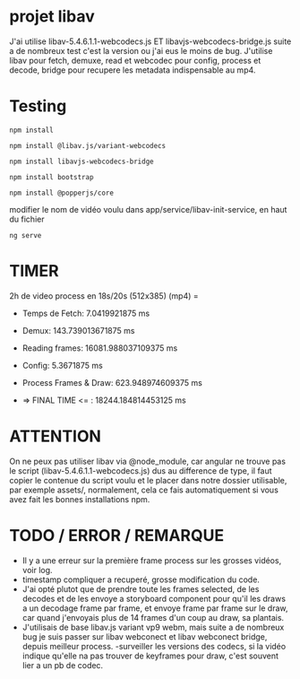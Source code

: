 # projet libav

J'ai utilise libav-5.4.6.1.1-webcodecs.js ET libavjs-webcodecs-bridge.js suite a de nombreux test c'est la version ou j'ai eus le moins de bug. J'utilise libav pour fetch, demuxe, read et webcodec pour config, process et decode, bridge pour recupere les metadata indispensable au mp4.


# Testing

```npm install```

```npm install @libav.js/variant-webcodecs```

```npm install libavjs-webcodecs-bridge```

```npm install bootstrap```

```npm install @popperjs/core```

modifier le nom de vidéo voulu dans app/service/libav-init-service, en haut du fichier

```ng serve```


# TIMER 

2h de video process en 18s/20s (512x385) (mp4) =

- Temps de Fetch: 7.0419921875 ms
- Demux: 143.739013671875 ms
- Reading frames: 16081.988037109375 ms
- Config: 5.3671875 ms
- Process Frames & Draw: 623.948974609375 ms

- => FINAL TIME <= : 18244.184814453125 ms

 # ATTENTION

 On ne peux pas utiliser libav via @node_module, car angular ne trouve pas le script (libav-5.4.6.1.1-webcodecs.js) dus au difference de type, il faut copier le contenue du script voulu et le placer dans notre dossier utilisable, par exemple assets/, normalement, cela ce fais automatiquement si vous avez fait les bonnes installations npm.

 # TODO / ERROR / REMARQUE

- Il y a une erreur sur la première frame process sur les grosses vidéos, voir log.
- timestamp compliquer a recuperé, grosse modification du code.
- J'ai opté plutot que de prendre toute les frames selected, de les decodes et de les envoye a storyboard component pour qu'il les draws a un decodage frame par frame, et envoye frame par frame sur le draw, car quand j'envoyais plus de 14 frames d'un coup au draw, sa plantais.
- J'utilisais de base libav.js variant vp9 webm, mais suite a de nombreux bug je suis passer sur libav webconect et libav webconect bridge, depuis meilleur process.
-surveiller les versions des codecs, si la vidéo indique qu'elle na pas trouver de keyframes pour draw, c'est souvent lier a un pb de codec.